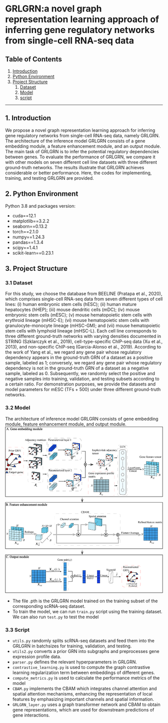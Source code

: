 # GRLGRN:a novel graph representation learning approach of inferring gene regulatory networks from single-cell RNA-seq data

## Table of Contents
1. [Introduction](#introduction)
2. [Python Environment](#python-environment)
3. [Project Structure](#Project-Structure)
   1. [Dataset](#Dataset)
   2. [Model](#Model)
   3. [script](#script)
---

## 1. Introduction
We propose a novel graph representation learning approach for inferring gene regulatory networks from single-cell RNA-seq data, namely GRLGRN. The architecture of the inference model GRLGRN consists of a gene embedding module, a feature enhancement module, and an output module. The main task of GRLGRN is to infer the potential regulatory dependencies between genes. To evaluate the performance of GRLGRN, we compare it with other models on seven different cell line datasets with three different ground-truth networks. The results illustrate that GRLGRN achieves considerable or better performance. Here, the codes for implementing, training, and testing GRLGRN are provided.
## 2. Python Environment
Python 3.8 and packages version:
- cuda==12.1
- matplotlib==3.2.2
- seaborn==0.13.2
- torch==2.1.0
- numpy==1.24.3 
- pandas==1.3.4
- scipy==1.4.1  
- scikit-learn==0.23.1
## 3. Project Structure
### 3.1 **Dataset**
For this study, we choose the database from BEELINE (Pratapa et al., 2020), which comprises single-cell RNA-seq data from seven different types of cell lines: (i) human embryonic stem cells (hESC); (ii) human mature hepatocytes (hHEP); (iii) mouse dendritic cells (mDC); (iv) mouse embryonic stem cells (mESC); (v) mouse hematopoietic stem cells with erythroid lineage (mHSC-E); (vi) mouse hematopoietic stem cells with granulocyte-monocyte lineage (mHSC-GM); and (vii) mouse hematopoietic stem cells with lymphoid lineage (mHSC-L). Each cell line corresponds to three different ground-truth networks with varying densities documented in STRING (Szklarczyk et al., 2019), cell-type-specific ChIP-seq data (Xu et al., 2013), and non-specific ChIP-seq (Garcia-Alonso et al., 2019). According to the work of Yang et al., we regard any gene pair whose regulatory dependency appears in the ground-truth GRN of a dataset as a positive sample, labeled as 1; conversely, we regard any gene pair whose regulatory dependency is not in the ground-truth GRN of a dataset as a negative sample, labeled as 0. Subsequently, we randomly select the positive and negative samples into training, validation, and testing subsets according to a certain ratio. For demonstration purposes, we provide the datasets and model parameters for mESC (TFs + 500) under three different ground-truth networks.
### 3.2 **Model**
The architecture of inference model GRLGRN consists of gene embedding module, feature enhancement module, and output module.
 ![Model Architecture](https://github.com/kaiwang-group/GRLGRN/blob/main/GRLGRN_model.jpg)
 - The file .pth is the GRLGRN model trained on the training subset of the corresponding scRNA-seq dataset.
 - To train the model, we can run `train.py` script using the training dataset. We can also run `test.py` to test the model
### 3.3 **Script**
- `utils.py` randomly splits scRNA-seq datasets and feed them into the GRLGRN in batchsizes for training, validation, and testing.
- `utils2.py` converts a prior GRN into subgraphs and preprocesses gene expression profile data.
- `parser.py` defines the relevant hyperparameters in GRLGRN.
- `contrastive_learning.py` is used to compute the graph contrastive learning regularization term between embeddings of different genes.
- `compute_metrics.py` is used to calculate the performance metrics of the model
- `CBAM.py` implements the CBAM which integrates channel attention and spatial attention mechanisms, enhancing the representation of local features by emphasizing important channels and spatial information.
-  `GRLGRN_layer.py` uses a graph transformer network and CBAM to obtain gene representations, which are used for downstream predictions of gene interactions.





